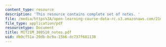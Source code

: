 ```yaml
---
content_type: resource
description: 'This resource contains complete set of notes. '
file: /media/https%3A/open-learning-course-data-rc.s3.amazonaws.com/21m-380-music-and-technology-algorithmic-and-generative-music-spring-2010/db9cf51a20dbbc9a15b6dc737f681138_MIT21M_380S10_notes.pdf
file_type: application/pdf
resourcetype: Document
title: MIT21M_380S10_notes.pdf
uid: db9cf51a-20db-bc9a-15b6-dc737f681138
---
```

